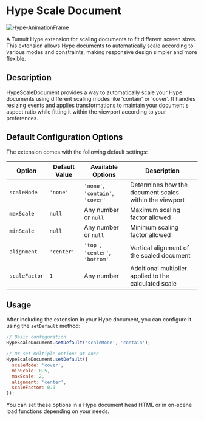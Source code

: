 # Hype Scale Document

![Hype-AnimationFrame](https://playground.maxziebell.de/Hype/ScaleDocument/HypeScaleDocument.jpg?1)

A Tumult Hype extension for scaling documents to fit different screen sizes. This extension allows Hype documents to automatically scale according to various modes and constraints, making responsive design simpler and more flexible.

## Description

HypeScaleDocument provides a way to automatically scale your Hype documents using different scaling modes like 'contain' or 'cover'. It handles resizing events and applies transformations to maintain your document's aspect ratio while fitting it within the viewport according to your preferences.

## Default Configuration Options

The extension comes with the following default settings:

| Option | Default Value | Available Options | Description |
|--------|--------------|-------------------|-------------|
| `scaleMode` | `'none'` | `'none'`, `'contain'`, `'cover'` | Determines how the document scales within the viewport |
| `maxScale` | `null` | Any number or `null` | Maximum scaling factor allowed |
| `minScale` | `null` | Any number or `null` | Minimum scaling factor allowed |
| `alignment` | `'center'` | `'top'`, `'center'`, `'bottom'` | Vertical alignment of the scaled document |
| `scaleFactor` | `1` | Any number | Additional multiplier applied to the calculated scale |

## Usage

After including the extension in your Hype document, you can configure it using the `setDefault` method:

```javascript
// Basic configuration
HypeScaleDocument.setDefault('scaleMode', 'contain');

// Or set multiple options at once
HypeScaleDocument.setDefault({
  scaleMode: 'cover',
  minScale: 0.5,
  maxScale: 2,
  alignment: 'center',
  scaleFactor: 0.9
});
```

You can set these options in a Hype document head HTML or in on-scene load functions depending on your needs.
